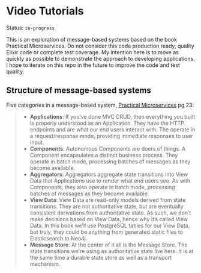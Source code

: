 # Video Tutorials

Status: `in-progress`

This is an exploration of message-based systems based on the book Practical Microservices.
Do not consider this code production ready, quality Elixir code or complete test coverage. My
intention here is to move as quickly as possible to demonstrate the approach to developing
applications. I hope to iterate on this repo in the future to improve the code and test quality.

## Structure of message-based systems

Five categories in a message-based system, [Practical Microservices](https://pragprog.com/titles/egmicro/practical-microservices/) pg 23:

> * __Applications__: If you’ve done MVC CRUD, then everything you built is properly understood as
>   an Application. They have the HTTP endpoints and are what our end users interact with. The
>   operate in a request/response mode, providing immediate responses to user input.
> * __Components__: Autonomous Components are doers of things. A Component encapsulates a distinct
>   business process. They operate in batch mode, processing batches of messages as they become
>   available.
> * __Aggregators__: Aggregators aggregate state transitions into View Data that Applications use to
>   render what end users see. As with Components, they also operate in batch mode, processing batches
>   of messages as they become available.
> * __View Data__: View Data are read-only models derived from state transitions. They are not
>   authoritative state, but are eventually consistent derivations from authoritative state. As such,
>   we don’t make decisions based on View Data, hence why it’s called View Data. In this book we’ll
>   use PostgreSQL tables for our View Data, but truly, they could be anything from generated static
>   files to Elasticsearch to Neo4j.
> * __Message Store__: At the center of it all is the Message Store. The state transitions we're using as
>   authoritative state live here. It is at the same time a durable state store as well as a transport
>   mechanism.

